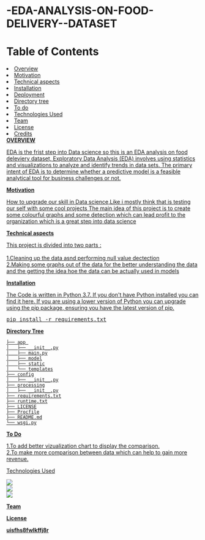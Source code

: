 # -EDA-ANALYSIS-ON-FOOD-DELIVERY--DATASET
<h1>Table of Contents</h1>
<li><a href="#overview">Overview</a></li>
<li><a href="#moti">Motivation</li>
<li><a href="#tech">Technical aspects</li>
<li><a href="#inst">Installation</li>
<li>Deployment</li>
<li><a href="#dir"> Directory tree </h>
<li><a href="#to">To do</li>
<li><a href="#tech">Technologies Used</li>
<li><a href="#team">Team</li>
<li><a href="li">License</li>
<li>Credits</li>
<h id="#overview"><b>OVERVIEW</h></b>
<p id="overview">EDA is the frist step into Data science so this is an EDA analysis on food deleviery dataset,
Exploratory Data Analysis (EDA) involves using statistics and visualizations to analyze and identify trends in data sets. The primary intent of EDA is to determine whether a predictive model is a feasible analytical tool for business challenges or not.</p>
<h id="#moti"><b>Motivation</b></h>
<p id="moti">How to upgrade our skill in Data science,Like i mostly think that is testing our self with some cool projects
The  main idea of this project is to create some colourful graphs and some detection which can lead 
profit to the organization which is a great step into data science
</p>
<h  id="#tech"> <b> Technical aspects</b></h>
<p id="tech"> This project is divided into two parts :<br>
       <br>  1.Cleaning up the data asnd performing null value dectection
       <br> 2.Making some graphs out of the data for the better understanding the data and the getting the idea hoe the data 
         can be actually used in models</p>
<h id="#inst"><b> Installation </b></h>
<p id="inst">The Code is written in Python 3.7. If you don't have Python installed you can find it here. If you are using a lower version of Python you can upgrade using the pip package, ensuring you have the latest version of pip.</p>
<pre>pip install -r requirements.txt</pre>
<h id="#dir"><b> Directory Tree </b> </h>
<p id="dir"><code>├── app 
│&nbsp;&nbsp; ├── __init__.py
│&nbsp;&nbsp; ├── main.py
│&nbsp;&nbsp; ├── model
│&nbsp;&nbsp; ├── static
│&nbsp;&nbsp; └── templates
├── config
│&nbsp;&nbsp; ├── __init__.py
├── processing
│&nbsp;&nbsp; ├── __init__.py
├── requirements.txt
├── runtime.txt
├── LICENSE
├── Procfile
├── README.md
└── wsgi.py
</code></p>
<h id="#to"><b> To Do </b></h>
<p id="to"> 1.To add better vizualization chart to display the comparison.
<br>2.To make more comparison between data which can help to gain more revenue.
</p>
<h id="#tech">Technologies Used</h>
<p id="tech">
<img src=https://user-images.githubusercontent.com/109030811/211580911-db9ff5ae-b7a5-4f3e-88b9-7eda2d7e4b43.png>
<br>
<img src=https://user-images.githubusercontent.com/109030811/211581245-277ba09f-f20a-4fd0-a958-0eb3211a1f0c.png>
<br>
<img src=https://user-images.githubusercontent.com/109030811/211581688-e073394c-9b90-456a-8874-77d768bbaa6c.png>
</p>
<h id="#team"><b>Team</h>
<p id="team"></p>
<h id="#li"><b>License</h>
       <p id="li">uisfhs8fwlkffj8r</p>

